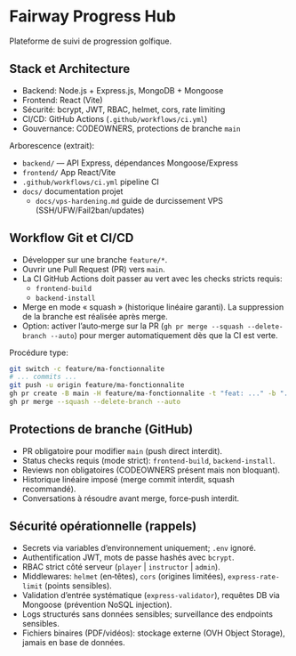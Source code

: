 # Fairway Progress Hub

Plateforme de suivi de progression golfique.

## Stack et Architecture
- Backend: Node.js + Express.js, MongoDB + Mongoose
- Frontend: React (Vite)
- Sécurité: bcrypt, JWT, RBAC, helmet, cors, rate limiting
- CI/CD: GitHub Actions (`.github/workflows/ci.yml`)
- Gouvernance: CODEOWNERS, protections de branche `main`

Arborescence (extrait):
- `backend/` — API Express, dépendances Mongoose/Express
- `frontend/`  App React/Vite
- `.github/workflows/ci.yml`  pipeline CI
- `docs/`  documentation projet
  - `docs/vps-hardening.md`  guide de durcissement VPS (SSH/UFW/Fail2ban/updates)

## Workflow Git et CI/CD

- Développer sur une branche `feature/*`.
- Ouvrir une Pull Request (PR) vers `main`.
- La CI GitHub Actions doit passer au vert avec les checks stricts requis:
  - `frontend-build`
  - `backend-install`
- Merge en mode « squash » (historique linéaire garanti). La suppression de la branche est réalisée après merge.
- Option: activer l’auto‑merge sur la PR (`gh pr merge --squash --delete-branch --auto`) pour merger automatiquement dès que la CI est verte.

Procédure type:
```bash
git switch -c feature/ma-fonctionnalite
# ... commits ...
git push -u origin feature/ma-fonctionnalite
gh pr create -B main -H feature/ma-fonctionnalite -t "feat: ..." -b "..."
gh pr merge --squash --delete-branch --auto
```

## Protections de branche (GitHub)

- PR obligatoire pour modifier `main` (push direct interdit).
- Status checks requis (mode strict): `frontend-build`, `backend-install`.
- Reviews non obligatoires (CODEOWNERS présent mais non bloquant).
- Historique linéaire imposé (merge commit interdit, squash recommandé).
- Conversations à résoudre avant merge, force‑push interdit.

## Sécurité opérationnelle (rappels)

- Secrets via variables d’environnement uniquement; `.env` ignoré.
- Authentification JWT, mots de passe hashés avec `bcrypt`.
- RBAC strict côté serveur (`player` | `instructor` | `admin`).
- Middlewares: `helmet` (en‑têtes), `cors` (origines limitées), `express-rate-limit` (points sensibles).
- Validation d’entrée systématique (`express-validator`), requêtes DB via Mongoose (prévention NoSQL injection).
- Logs structurés sans données sensibles; surveillance des endpoints sensibles.
- Fichiers binaires (PDF/vidéos): stockage externe (OVH Object Storage), jamais en base de données.
